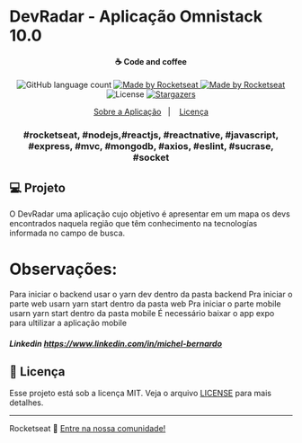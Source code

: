 # DevRadar - Aplicação Omnistack 10.0


<h4 align="center">
  ☕ Code and coffee
</h4>

<p align="center">
  <img alt="GitHub language count" src="https://img.shields.io/github/languages/count/rocketseat/bootcamp-gostack-desafio-01?color=%2304D361">

<a href="https://rocketseat.com.br">
  <img alt="Made by Rocketseat" src="https://img.shields.io/badge/made%20by-Rocketseat-%2304D361">
</a>



<a href="https://rocketseat.com.br">
  <img alt="Made by Rocketseat" src="https://img.shields.io/badge/made%20by-Rocketseat-%2304D361">
</a>

<img alt="License" src="https://img.shields.io/badge/license-MIT-%2304D361">

<a href="https://github.com/Rocketseat/bootcamp-gostack-desafio-01/stargazers">
 <img alt="Stargazers" src="https://img.shields.io/github/stars/rocketseat/bootcamp-gostack-desafio-01?style=social">
</a>
</p>

<p align="center">
  <a href="#rocket-sobre-a-aplicação">Sobre a Aplicação</a>&nbsp;&nbsp;&nbsp;|&nbsp;&nbsp;&nbsp;
  <a href="#memo-licença">Licença</a>
</p>

<h3 align="center">
  #rocketseat, #nodejs,#reactjs, #reactnative, #javascript, #express, #mvc, #mongodb, #axios, #eslint, #sucrase, #socket
</h3>

## 💻 Projeto

O DevRadar uma aplicação cujo objetivo é apresentar em um mapa os devs encontrados naquela região que têm conhecimento na tecnologías informada no campo de busca.


# Observações: 
Para iniciar o backend usar o yarn dev dentro da pasta backend
Pra iniciar o parte web usarn yarn start dentro da pasta web
Pra iniciar o parte mobile usarn yarn start dentro da pasta mobile 
É necessário baixar o app expo para ultilizar a aplicação mobile 


##### Linkedin https://www.linkedin.com/in/michel-bernardo

## :memo: Licença


Esse projeto está sob a licença MIT. Veja o arquivo [LICENSE](LICENSE.md) para mais detalhes.

---
Rocketseat :wave: [Entre na nossa comunidade!](https://discordapp.com/invite/gCRAFhc)


